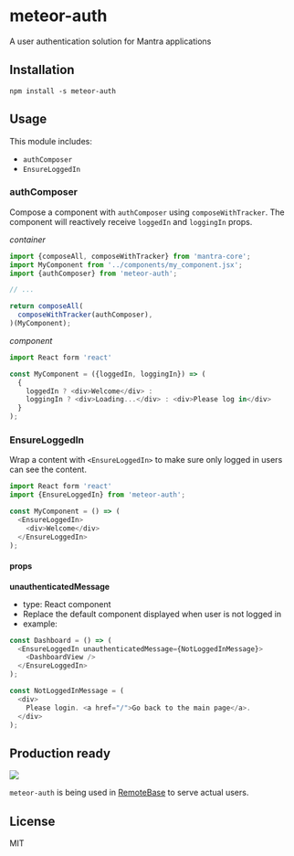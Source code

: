 # meteor-auth

A user authentication solution for Mantra applications


## Installation

    npm install -s meteor-auth


## Usage

This module includes:

* `authComposer`
* `EnsureLoggedIn`


### authComposer

Compose a component with `authComposer` using `composeWithTracker`. The
component will reactively receive `loggedIn` and `loggingIn` props.

*container*

```js
import {composeAll, composeWithTracker} from 'mantra-core';
import MyComponent from '../components/my_component.jsx';
import {authComposer} from 'meteor-auth';

// ...

return composeAll(
  composeWithTracker(authComposer),
)(MyComponent);
```

*component*

```js
import React form 'react'

const MyComponent = ({loggedIn, loggingIn}) => (
  {
    loggedIn ? <div>Welcome</div> :
    loggingIn ? <div>Loading...</div> : <div>Please log in</div>
  }
);
```

### EnsureLoggedIn

Wrap a content with `<EnsureLoggedIn>` to make sure only logged in users can
see the content.

```js
import React form 'react'
import {EnsureLoggedIn} from 'meteor-auth';

const MyComponent = () => (
  <EnsureLoggedIn>
    <div>Welcome</div>
  </EnsureLoggedIn>
);
```

#### props

**unauthenticatedMessage**

* type: React component
* Replace the default component displayed when user is not logged in
* example:

```js
const Dashboard = () => (
  <EnsureLoggedIn unauthenticatedMessage={NotLoggedInMessage}>
    <DashboardView />
  </EnsureLoggedIn>
);

const NotLoggedInMessage = (
  <div>
    Please login. <a href="/">Go back to the main page</a>.
  </div>
);
```

## Production ready

![](https://cldup.com/QUydmNJ7Ea.gif)

`meteor-auth` is being used in [RemoteBase](https://remotebase.io) to serve
actual users.


## License

MIT
